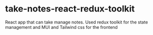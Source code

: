 # take-notes-react-redux-toolkit
 React app that can take manage notes. Used redux toolkit for the state management and MUI and Tailwind css for the frontend
